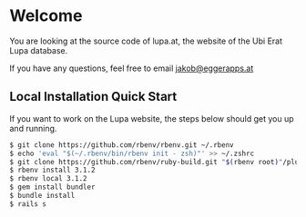 # Welcome

You are looking at the source code of lupa.at, the website of the Ubi Erat Lupa database.

If you have any questions, feel free to email jakob@eggerapps.at

## Local Installation Quick Start

If you want to work on the Lupa website, the steps below should get you up and running.

```zsh
$ git clone https://github.com/rbenv/rbenv.git ~/.rbenv
$ echo 'eval "$(~/.rbenv/bin/rbenv init - zsh)"' >> ~/.zshrc
$ git clone https://github.com/rbenv/ruby-build.git "$(rbenv root)"/plugins/ruby-build
$ rbenv install 3.1.2
$ rbenv local 3.1.2
$ gem install bundler
$ bundle install
$ rails s
```

